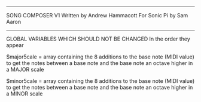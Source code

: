 -------------------------------------------------------------------------------------------

  SONG COMPOSER V1
    Written by Andrew Hammacott
    For Sonic Pi by Sam Aaron

-------------------------------------------------------------------------------------------

  GLOBAL VARIABLES WHICH SHOULD NOT BE CHANGED
  In the order they appear
  
  $major5cale = array containing the 8 additions to the base note (MIDI value) to get the
                notes between a base note and the base note an octave higher in a MAJOR scale
				
  $minor5cale = array containing the 8 additions to the base note (MIDI value) to get the
                notes between a base note and the base note an octave higher in a MINOR scale
				